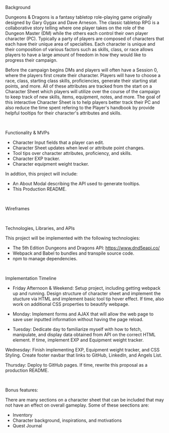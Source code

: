 Background

Dungeons & Dragons is a fantasy tabletop role-playing game originally designed by Gary Gygax and Dave Arneson. The classic tabletop RPG is a collaborative story telling where one player takes on the role of the Dungeon Master (DM) while the others each control their own player character (PC). Typically a party of players are composed of characters that each have their unique area of specialties. Each character is unique and their composition of various factors such as skills, class, or race allows players to have a large amount of freedom in how they would like to progress their campaign. 

Before the campaign begins DMs and players will often have a Session 0, where the players first create their character. Players will have to choose a race, class, starting class skills, proficiencies, generate their starting stat points, and more. All of these attributes are tracked from the start on a Character Sheet which players will utilize over the course of the campaign to keep track of new skills, items, equipment, notes, and more. The goal of this interactive Character Sheet is to help players better track their PC and also reduce the time spent refering to the Player's handbook by provide helpful tooltips for their character's attributes and skills.

<br>

Functionality & MVPs

- Character Input fields that a player can edit.
- Character Sheet updates when level or attribute point changes.
- Tool tips over character attributes, proficiency, and skills.
- Character EXP tracker.
- Character equipment weight tracker.

In addtion, this project will include: 
- An About Modal describing the API used to generate tooltips.
- This Production README.

<br>

Wireframes



<br>

Technologies, Libraries, and APIs

This project will be implemented with the following technologies:
- The 5th Edition Dungeons and Dragons API: https://www.dnd5eapi.co/
- Webpack and Babel to bundles and transpile source code.
- npm to manage dependencies. 

<br>

Implementation Timeline
- Friday Afternoon & Weekend: Setup project, including getting webpack up and running. Design structure of character sheet and implement the stucture via HTML and implement basic tool tip hover effect. If time, also work on additional CSS properties to beautify webpage.

- Monday: Implement forms and AJAX that will allow the web page to save user inputted information without having the page reload.

- Tuesday: Dedicate day to familiarize myself with how to fetch, manipulate, and display data obtained from API on the correct HTML element. If time, implement EXP and Equipment weight tracker.

Wednesday: Finish implementing EXP, Equipment weight tracker, and CSS Styling. Create footer navbar that links to GitHub, LinkedIn, and Angels List.

Thursday: Deploy to GitHub pages. If time, rewrite this proposal as a production README.

<br>

Bonus features:

There are many sections on a character sheet that can be included that may not have an effect on overall gameplay. Some of these seections are: 

- Inventory
- Character background, inspirations, and motivations
- Quest Journal